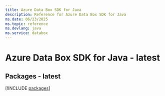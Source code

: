 ```yaml
---
title: Azure Data Box SDK for Java
description: Reference for Azure Data Box SDK for Java
ms.date: 06/23/2025
ms.topic: reference
ms.devlang: java
ms.service: databox
---
```

# Azure Data Box SDK for Java - latest
## Packages - latest
[!INCLUDE [packages](data-box-index.md)]